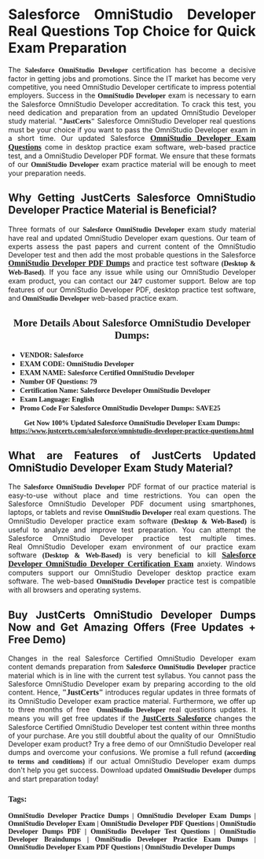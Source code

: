 <h1 style="text-align: justify;"><strong>Salesforce OmniStudio Developer Real Questions Top Choice for Quick Exam Preparation</strong></h1>

<p style="text-align: justify;">The <span style="font-family:Georgia,serif;"><strong>Salesforce OmniStudio Developer</strong></span> certification has become a decisive factor in getting jobs and promotions. Since the IT market has become very competitive, you need&nbsp;OmniStudio Developer certificate to impress potential employers. Success in the&nbsp;<span style="font-family:Georgia,serif;"><strong>OmniStudio Developer</strong></span> exam is necessary to earn the Salesforce OmniStudio Developer accreditation. To crack this test, you need dedication and preparation from an updated OmniStudio Developer study material. <span style="font-size:14px;"><span style="font-family:Georgia,serif;"><strong>&quot;JustCerts&quot;</strong></span></span>&nbsp;Salesforce OmniStudio Developer real questions must be your choice if you want to pass the&nbsp;OmniStudio Developer exam in a short time. Our updated Salesforce <a href="https://www.justcerts.com/salesforce/omnistudio-developer-practice-questions.html"><span style="font-size:16px;"><span style="font-family:Georgia,serif;"><strong>OmniStudio Developer Exam Questions</strong></span></span></a> come in desktop practice exam software, web-based practice test, and a OmniStudio Developer PDF format. We ensure that these formats of our <span style="font-family:Georgia,serif;"><strong>OmniStudio Developer</strong></span> exam practice material will be enough to meet your preparation needs.</p>

<h2 style="text-align: justify;"><strong>Why Getting JustCerts Salesforce OmniStudio Developer Practice Material is Beneficial?</strong></h2>

<p style="text-align: justify;">Three formats of our <span style="font-family:Georgia,serif;"><strong>Salesforce OmniStudio Developer</strong></span> exam study material have real and updated OmniStudio Developer exam questions. Our team of experts assess the past papers and current content of the OmniStudio Developer test and then add the most probable questions in the Salesforce <a href="https://www.justcerts.com/salesforce/omnistudio-developer-practice-questions.html"><span style="font-size:16px;"><span style="font-family:Georgia,serif;"><strong>OmniStudio Developer PDF Dumps</strong></span></span></a>&nbsp;and practice test software <span style="font-family:Georgia,serif;"><strong>(Desktop &amp; Web-Based)</strong></span>. If you face any issue while using our&nbsp;OmniStudio Developer exam product, you can contact our <span style="font-family:Georgia,serif;"><strong>24/7</strong></span> customer support. Below are top features of our OmniStudio Developer&nbsp;PDF, desktop practice test software, and<span style="font-family:Georgia,serif;"><strong>&nbsp;OmniStudio Developer</strong></span> web-based practice exam.</p>

<h2 style="text-align: center;"><strong><span style="font-family:Georgia,serif;">More Details About Salesforce OmniStudio Developer Dumps:</span></strong></h2>

<ul>
	<li style="text-align: justify;"><span style="font-size:14px;"><span style="font-family:Georgia,serif;"><strong>VENDOR: Salesforce</strong></span></span></li>
	<li style="text-align: justify;"><span style="font-size:14px;"><span style="font-family:Georgia,serif;"><strong>EXAM CODE: OmniStudio Developer</strong></span></span></li>
	<li style="text-align: justify;"><span style="font-size:14px;"><span style="font-family:Georgia,serif;"><strong>EXAM NAME: Salesforce Certified OmniStudio Developer</strong></span></span></li>
	<li style="text-align: justify;"><span style="font-size:14px;"><span style="font-family:Georgia,serif;"><strong>Number OF Questions: 79</strong></span></span></li>
	<li style="text-align: justify;"><span style="font-size:14px;"><span style="font-family:Georgia,serif;"><strong>Certification Name: Salesforce Developer OmniStudio Developer</strong></span></span></li>
	<li style="text-align: justify;"><span style="font-size:14px;"><span style="font-family:Georgia,serif;"><strong>Exam Language: English</strong></span></span></li>
	<li style="text-align: justify;"><span style="font-size:14px;"><span style="font-family:Georgia,serif;"><strong>Promo Code For Salesforce OmniStudio Developer Dumps: SAVE25</strong></span></span></li>
</ul>

<p style="text-align: center;"><strong><span style="font-family:Georgia,serif;"><span style="font-size:14px;">Get Now 100% Updated Salesforce OmniStudio Developer Exam Dumps:</span> <a href="https://www.justcerts.com/salesforce/omnistudio-developer-practice-questions.html">https://www.justcerts.com/salesforce/omnistudio-developer-practice-questions.html</a></span></strong></p>

<h2 style="text-align: justify;"><strong>What are Features of JustCerts Updated OmniStudio Developer Exam Study Material?</strong></h2>

<p style="text-align: justify;">The <span style="font-family:Georgia,serif;"><strong>Salesforce OmniStudio Developer</strong></span> PDF format of our practice material is easy-to-use without place and time restrictions. You can open the Salesforce OmniStudio Developer PDF document using smartphones, laptops, or tablets and revise <span style="font-family:Georgia,serif;"><strong>OmniStudio Developer</strong></span> real exam questions. The OmniStudio Developer practice exam software <span style="font-family:Georgia,serif;"><strong>(Desktop &amp; Web-Based)</strong></span> is useful to analyze and improve test preparation. You can attempt the Salesforce OmniStudio Developer practice test multiple times. Real&nbsp;OmniStudio Developer exam environment of our practice exam software <span style="font-family:Georgia,serif;"><strong>(Desktop &amp; Web-Based)</strong></span> is very beneficial to kill <a href="https://www.justcerts.com/salesforce/salesforce-developer-certification-exams.html"><span style="font-size:16px;"><span style="font-family:Georgia,serif;"><strong>Salesforce Developer OmniStudio Developer Certification Exam</strong></span></span></a> anxiety. Windows computers support our&nbsp;OmniStudio Developer desktop practice exam software. The web-based <span style="font-family:Georgia,serif;"><strong>OmniStudio Developer </strong></span>practice test is compatible with all browsers and operating systems.</p>

<h2 style="text-align: justify;"><strong>Buy JustCerts OmniStudio Developer Dumps Now and Get Amazing Offers (Free Updates + Free Demo)</strong></h2>

<p style="text-align: justify;">Changes in the real Salesforce Certified OmniStudio Developer&nbsp;exam content demands preparation from <span style="font-family:Georgia,serif;"><strong>Salesforce OmniStudio Developer</strong></span> practice material which is in line with the current test syllabus. You cannot pass the Salesforce OmniStudio Developer exam by preparing according to the old content. Hence, <span style="font-size:16px;"><span style="font-family:Georgia,serif;"><strong>&quot;JustCerts&quot;</strong></span></span> introduces regular updates in three formats of its OmniStudio Developer exam practice material. Furthermore, we offer up to three months of free <span style="font-family:Georgia,serif;"><strong>&nbsp;OmniStudio Developer </strong></span>real questions updates. It means you will get free updates if the <a href="https://www.justcerts.com/salesforce-certification-exams.html"><span style="font-size:16px;"><span style="font-family:Georgia,serif;"><strong>JustCerts Salesforce</strong></span></span></a> changes the Salesforce Certified OmniStudio Developer test content within three months of your purchase. Are you still doubtful about the quality of our&nbsp; OmniStudio Developer exam product? Try a free demo of our OmniStudio Developer real dumps and overcome your confusions. We promise a full refund <span style="font-family:Georgia,serif;"><strong>(according to terms and conditions)</strong></span> if our actual&nbsp;OmniStudio Developer exam dumps don&#39;t help you get success. Download updated<span style="font-family:Georgia,serif;"><strong>&nbsp;OmniStudio Developer</strong></span> dumps and start preparation today!</p>

<h3 style="text-align: justify;"><span style="font-family:Georgia,serif;"><strong>Tags:</strong></span></h3>

<p style="text-align: justify;"><span style="font-family:Georgia,serif;"><strong>OmniStudio Developer Practice Dumps | OmniStudio Developer Exam Dumps | OmniStudio Developer Exam | OmniStudio Developer PDF Questions | OmniStudio Developer Dumps PDF | OmniStudio Developer Test Questions | OmniStudio Developer Braindumps | OmniStudio Developer Practice Exam Dumps | OmniStudio Developer Exam PDF Questions | OmniStudio Developer Dumps</strong></span></p>
